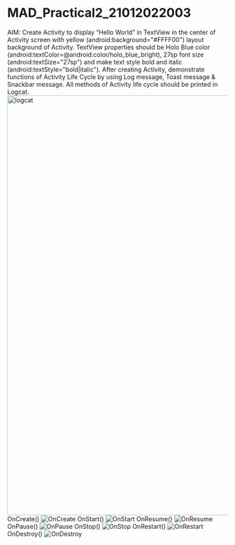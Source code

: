 ﻿# MAD_Practical2_21012022003

AIM: Create Activity to display “Hello World” in TextView in the center of Activity screen with yellow (android:background="#FFFF00") layout background of Activity. TextView properties should be Holo Blue color (android:textColor=@android:color/holo_blue_bright), 27sp font size (android:textSize="27sp") and make text style bold and italic (android:textStyle="bold|italic"). After creating Activity, demonstrate functions of Activity Life Cycle by using Log message, Toast message & Snackbar message. All methods of Activity life cycle should be printed in Logcat.
<img width="960" alt="logcat" src="https://user-images.githubusercontent.com/110805770/187670699-24f38c07-5161-422c-ad50-e6e9e7709676.PNG">
OnCreate()
![OnCreate](https://user-images.githubusercontent.com/110805770/187670745-17c6c496-2fa4-474d-906a-cc59c5ce0d04.png)
OnStart()
![OnStart](https://user-images.githubusercontent.com/110805770/187670790-a0c27f60-cf99-4d4c-86a2-8fa1748c10c8.png)
OnResume()
![OnResume](https://user-images.githubusercontent.com/110805770/187670843-cd669985-b68a-4c10-9304-f21b2267fc1e.png)
OnPause()
![OnPause](https://user-images.githubusercontent.com/110805770/187670899-c95a7979-d586-494d-ba58-1dbf539207ec.png)
OnStop()
![OnStop](https://user-images.githubusercontent.com/110805770/187670970-2e2c3ca1-2794-45bc-bb34-3d8b7ffcde8a.png)
OnRestart()
![OnRestart](https://user-images.githubusercontent.com/110805770/187671066-fcbe17c4-0553-44df-b4fd-f096410a8ac5.png)
OnDestroy()
![OnDestroy](https://user-images.githubusercontent.com/110805770/187671101-e324293f-d562-4808-891e-10a6d5108c4d.png)
